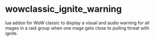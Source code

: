 # wowclassic_ignite_warning
lua addon for WoW classic to display a visual and audio warning for all mages in a raid group when one mage gets close to pulling threat with ignite.
